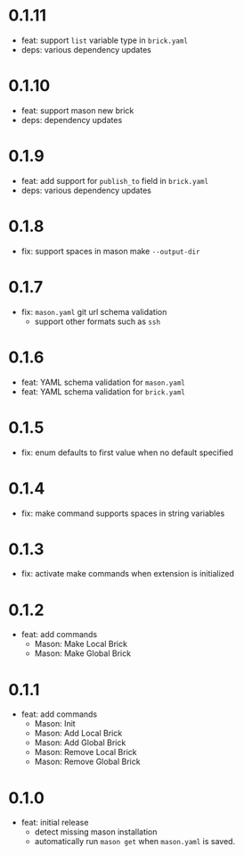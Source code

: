 # 0.1.11

- feat: support `list` variable type in `brick.yaml`
- deps: various dependency updates

# 0.1.10

- feat: support mason new brick
- deps: dependency updates

# 0.1.9

- feat: add support for `publish_to` field in `brick.yaml`
- deps: various dependency updates

# 0.1.8

- fix: support spaces in mason make `--output-dir`

# 0.1.7

- fix: `mason.yaml` git url schema validation
  - support other formats such as `ssh`

# 0.1.6

- feat: YAML schema validation for `mason.yaml`
- feat: YAML schema validation for `brick.yaml`

# 0.1.5

- fix: enum defaults to first value when no default specified

# 0.1.4

- fix: make command supports spaces in string variables

# 0.1.3

- fix: activate make commands when extension is initialized

# 0.1.2

- feat: add commands
  - Mason: Make Local Brick
  - Mason: Make Global Brick

# 0.1.1

- feat: add commands
  - Mason: Init
  - Mason: Add Local Brick
  - Mason: Add Global Brick
  - Mason: Remove Local Brick
  - Mason: Remove Global Brick

# 0.1.0

- feat: initial release
  - detect missing mason installation
  - automatically run `mason get` when `mason.yaml` is saved.
